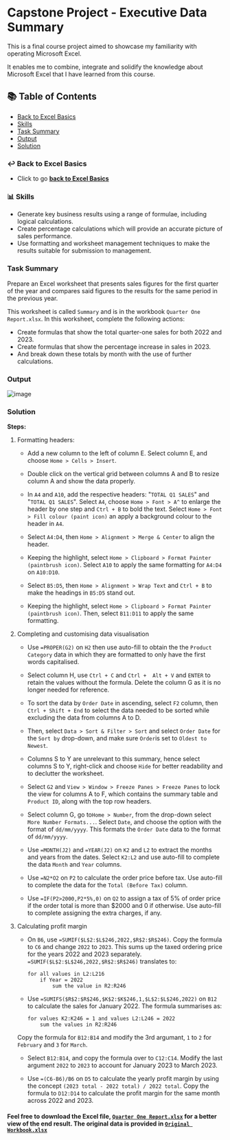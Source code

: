 # Capstone Project - Executive Data Summary

This is a final course project aimed to showcase my familiarity with operating Microsoft Excel.

It enables me to combine, integrate and solidify the knowledge about Microsoft Excel that I have learned from this course.

## 📚 Table of Contents
- [Back to Excel Basics](#back-to-excel-basics)
- [Skills](skills)
- [Task Summary](#task-summary)
- [Output](#output)
- [Solution](#solution)

### ↩️ Back to Excel Basics
- Click to go **[back to Excel Basics](https://github.com/nacht29/microsoft-power-bi-professional-cert/tree/main/excel-basics)**

### 📊 Skills 
- Generate key business results using a range of formulae, including logical calculations.
- Create percentage calculations which will provide an accurate picture of sales performance.
- Use formatting and worksheet management techniques to make the results suitable for submission to management.

### Task Summary

Prepare an Excel worksheet that presents sales figures for the first quarter of the year and compares said figures to the results for the same period in the previous year. 

This worksheet is called ```Summary``` and is in the workbook ```Quarter One Report.xlsx```. In this worksheet, complete the following actions:

- Create formulas that show the total quarter-one sales for both 2022 and 2023.
- Create formulas that show the percentage increase in sales in 2023. 
- And break down these totals by month with the use of further calculations.

### Output

![image](https://github.com/user-attachments/assets/df6dc78e-78fd-470a-a3b2-f62fbdf323b0)

### Solution

**Steps:**

1. Formatting headers:
	- Add a new column to the left of column E. Select column E, and choose ```Home > Cells > Insert```.

	- Double click on the vertical grid between columns A and B to resize column A and show the data properly.

	- In ```A4``` and ```A10```, add the respective headers: "```TOTAL Q1 SALES```" and "```TOTAL Q1 SALES```". Select ```A4```, choose ```Home > Font > A^``` to enlarge the header by one step and ```Ctrl + B``` to bold the text. Select ```Home > Font > Fill colour (paint icon)``` an apply a background colour to the header in ```A4```.

	- Select ```A4:D4```, then ```Home > Alignment > Merge & Center``` to align the header. 

	- Keeping the highlight, select ```Home > Clipboard > Format Painter (paintbrush icon)```. Select ```A10``` to apply the same formatting for ```A4:D4``` on ```A10:D10```.

	- Select ```B5:D5```, then ```Home > Alignment > Wrap Text``` and ```Ctrl + B``` to make the headings in ```B5:D5``` stand out.

	- Keeping the highlight, select ```Home > Clipboard > Format Painter (paintbrush icon)```. Then, select ```B11:D11``` to apply the same formatting.


2. Completing and customising data visualisation
	- Use ```=PROPER(G2)``` on ```H2``` then use auto-fill to obtain the the ```Product Category``` data in which they are formatted to only have the first words capitalised.
	
	- Select column H, use ```Ctrl + C``` and ```Ctrl +  Alt + V``` and ```ENTER``` to retain the values without the formula. Delete the column G as it is no longer needed for reference.

	- To sort the data by ```Order Date``` in ascending, select ```F2``` column, then ```Ctrl + Shift + End``` to select the data needed to be sorted while excluding the data from columns A to D.

	- Then, select ```Data > Sort & Filter > Sort``` and select ```Order Date``` for the ```Sort by``` drop-down, and make sure ```Order```is set to ```Oldest to Newest```.

	- Columns S to Y are unrelevant to this summary, hence select columns S to Y, right-click and choose ```Hide``` for better readability and to declutter the worksheet.

	- Select ```G2``` and ```View > Window > Freeze Panes > Freeze Panes``` to lock the view for columns A to F, which contains the summary table and ```Product ID```, along with the top row headers.

	- Select column G, go to```Home > Number```, from the drop-down select ```More Number Formats...```. Select ```Date```, and choose the option with the format of ```dd/mm/yyyy```. This formats the ```Order Date``` data to the format of ```dd/mm/yyyy```.

	- Use ```=MONTH(J2)``` and ```=YEAR(J2)``` on ```K2``` and ```L2``` to extract the months and years from the dates. Select ```K2:L2``` and use auto-fill to complete the data ```Month``` and ```Year``` columns.

	- Use ```=N2*O2``` on ```P2``` to calculate the order price before tax. Use auto-fill to complete the data for the ```Total (Before Tax)``` column.

	- Use ```=IF(P2>2000,P2*5%,0)``` on ```Q2``` to assign a tax of 5% of order price if the order total is more than $2000 and 0 if otherwise. Use auto-fill to complete assigning the extra charges, if any.


3. Calculating profit margin
	- On ```B6```, use ```=SUMIF($L$2:$L$246,2022,$R$2:$R$246)```. Copy the formula to ```C6``` and change ```2022``` to ```2023```. This sums up the taxed ordering price for the years 2022 and 2023 separately.
	```=SUMIF($L$2:$L$246,2022,$R$2:$R$246)``` translates to:
		````
		for all values in L2:L216
			if Year = 2022
				sum the value in R2:R246
		````

	- Use ```=SUMIFS($R$2:$R$246,$K$2:$K$246,1,$L$2:$L$246,2022)``` on ```B12``` to calculate the sales for January 2022. The formula summarises as:
		````
		for values K2:K246 = 1 and values L2:L246 = 2022
			sum the values in R2:R246
		````
	Copy the formula for ```B12:B14``` and modify the 3rd argumant, ```1``` to ```2``` for ```February``` and ```3``` for ```March```.

	- Select ```B12:B14```, and copy the formula over to ```C12:C14```. Modify the last argument ```2022``` to ```2023``` to account for January 2023 to March 2023.

	- Use ```=(C6-B6)/B6``` on ```D5``` to calculate the yearly profit margin by using the concept ```(2023 total - 2022 total) / 2022 total```. Copy the formula to ```D12:D14``` to calculate the profit margin for the same month across 2022 and 2023.

#### Feel free to download the Excel file, [````Quarter One Report.xlsx````](https://github.com/nacht29/microsoft-power-bi-professional-cert/blob/main/Excel-Final-Project) for a better view of the end result. The original data is provided in [```Original Workbook.xlsx```](https://github.com/nacht29/microsoft-power-bi-professional-cert/blob/main/Excel-Final-Project)
